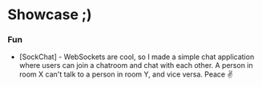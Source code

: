 # Showcase ;)
### Fun
- [SockChat] - WebSockets are cool, so I made a simple chat application where users can join a chatroom and chat with each other. A person in room X can't talk to a person in room Y, and vice versa. Peace ✌️
